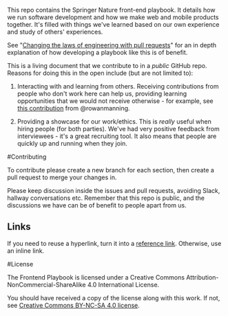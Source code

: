 This repo contains the Springer Nature front-end playbook. It details how we run software development and how we make web and mobile products together. It's filled with things we've learned based on our own experience and study of others' experiences.

See "[Changing the laws of engineering with pull requests]" for an in depth explanation of how developing a playbook like this is of benefit.

This is a living document that we contribute to in a _public_ GitHub repo. Reasons for doing this in the open include (but are not limited to):

1. Interacting with and learning from others. Receiving contributions from people who don't work here can help us, providing learning opportunities that we would not receive otherwise - for example, see [this contribution] from @rowanmanning.

1. Providing a showcase for our work/ethics. This is _really_ useful when hiring people (for both parties). We've had very positive feedback from interviewees - it's a great recruiting tool. It also means that people are quickly up and running when they join.


#Contributing

To contribute please create a new branch for each section, then create a pull request to merge your changes in.

Please keep discussion inside the issues and pull requests, avoiding Slack, hallway conversations etc. Remember that this repo is public, and the discussions we have can be of benefit to people apart from us.

## Links

If you need to reuse a hyperlink, turn it into a [reference link](https://daringfireball.net/projects/markdown/syntax#link). Otherwise, use an inline link.

#License

The Frontend Playbook is licensed under a Creative Commons Attribution-NonCommercial-ShareAlike 4.0 International License.

You should have received a copy of the license along with this work. If not, see [Creative Commons BY-NC-SA 4.0 license].

[this contribution]: https://github.com/springernature/frontend/pull/48#issuecomment-236139605
[Changing the laws of engineering with pull requests]: https://www.youtube.com/watch?v=YIpNpptGX6Q
[Creative Commons BY-NC-SA 4.0 license]: http://creativecommons.org/licenses/by-nc-sa/4.0/
